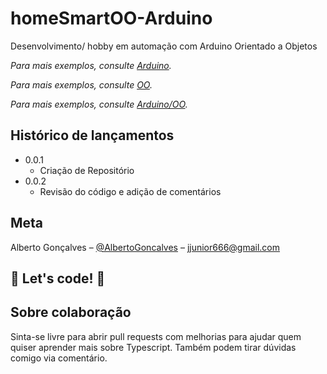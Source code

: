 # homeSmartOO-Arduino

Desenvolvimento/ hobby em automação com Arduino Orientado a Objetos

_Para mais exemplos, consulte [Arduino](https://docs.arduino.cc/)._

_Para mais exemplos, consulte [OO](https://www.devmedia.com.br/os-4-pilares-da-programacao-orientada-a-objetos/9264)._

_Para mais exemplos, consulte [Arduino/OO](https://www.filipeflop.com/blog/utilizando-a-programacao-orientada-a-objeto-para-arduino/)._


## Histórico de lançamentos

* 0.0.1
    * Criação de Repositório  
* 0.0.2
    * Revisão do código e adição de comentários 

## Meta

Alberto Gonçalves – [@AlbertoGoncalves](https://www.linkedin.com/in/alberto-gon%C3%A7alves-20a0176b) – jjunior666@gmail.com

## 🚀 Let's code! 🚀
   
## Sobre colaboração 
Sinta-se livre para abrir pull requests com melhorias para ajudar quem quiser aprender mais sobre Typescript. Também podem tirar dúvidas comigo via comentário.
